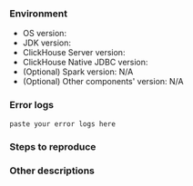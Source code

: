 ### Environment

- OS version:
- JDK version:
- ClickHouse Server version:
- ClickHouse Native JDBC version:
- (Optional) Spark version: N/A
- (Optional) Other components' version: N/A

### Error logs

```
paste your error logs here
```

### Steps to reproduce

### Other descriptions
